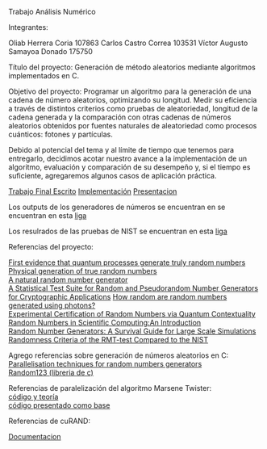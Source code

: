 Trabajo Análisis Numérico

Integrantes:

Oliab Herrera Coria 107863
Carlos Castro Correa 103531
Víctor Augusto Samayoa Donado 175750

Título del proyecto: 
Generación de método aleatorios mediante algoritmos implementados en C.

Objetivo del proyecto: 
Programar un algoritmo para la generación de una cadena de número aleatorios, optimizando  su longitud. Medir su eficiencia a través de distintos criterios como pruebas de aleatoriedad, longitud de la cadena generada y la comparación con otras cadenas de números aleatorios obtenidos por fuentes naturales de aleatoriedad como procesos cuánticos: fotones y partículas. 

Debido al potencial del tema y al límite de tiempo que tenemos para entregarlo, decidimos acotar  nuestro avance a la implementación de un algoritmo, evaluación y comparación de su desempeño y, si el tiempo es suficiente, agregaremos algunos casos de aplicación práctica.

[Trabajo Final Escrito](https://drive.google.com/open?id=1xKd7PsOsSm2eYufby6vn57mdtFoC9oaC)
[Implementación](https://drive.google.com/open?id=1A5uZI-83e6DV-6rqUww8z0BBfrRFNuAj)
[Presentacion](https://drive.google.com/open?id=1a-ZdK2aM01iOor0tXdi2yfVZ-wyMwzkg)

Los outputs de los generadores de números se encuentran en se encuentran en esta [liga](https://drive.google.com/open?id=160P8Rv0qCESNVFGC8hHb2SAVGL0gzdrmGLv7gWLbAbY)

Los resulrados de las pruebas de NIST se encuentran en esta [liga](https://drive.google.com/open?id=1cZaWAkG5KT4Ig5fFG5emJf-9B6UQNQTW)

Referencias del proyecto:

[First evidence that quantum processes generate truly random numbers](https://www.technologyreview.com/s/418445/first-evidence-that-quantum-processes-generate-truly-random-numbers/)    
[Physical generation of true random numbers](http://spie.org/newsroom/1698-the-physical-generation-of-true-random-numbers?SSO=1)  
[A natural random number generator](https://www.jstor.org/stable/1403789?seq=1#page_scan_tab_contents)  
[A Statistical Test Suite for Random and Pseudorandom Number Generators for Cryptographic Applications](https://drive.google.com/file/d/1fK1bZdFn-54UFPEcSqmK_HLUkNKs6PYq/view?usp=sharing) 
[How random are random numbers generated using photons?](https://drive.google.com/file/d/1IEET1OyJZUHnxMIlTDFxZ5Ze7xwO6psU/view?usp=sharing)  
[Experimental Certification of Random Numbers via Quantum Contextuality](https://drive.google.com/file/d/1B0weDqK0e9lf42qsYG8lSKes45bgWXSR/view?usp=sharing)  
[Random Numbers in Scientific Computing:An Introduction](https://drive.google.com/file/d/18KJhCW6M_xOX4a3m426qALqDOFoW2z-a/view?usp=sharing)  
[Random Number Generators: A Survival Guide for Large Scale Simulations](https://drive.google.com/file/d/1dvK-WCaEfB9cUOSLe-sDuGnNwh72d3Cd/view?usp=sharing)  
[Randomness Criteria of the RMT-test Compared to the NIST](https://drive.google.com/file/d/1ZRB5hHGVeSQ-3d9ud57LgWpMJw8DTOtB/view?usp=sharing)    
  

Agrego referencias sobre generación de números aleatorios en C:  
[Parallelisation techniques for random numbers generators](https://www.nag.co.uk/IndustryArticles/gpu_gems_article.pdf)    
[Random123 (libreria de c)](https://www.deshawresearch.com/resources_random123.html )   

Referencias de paralelización del algoritmo Marsene Twister:  
[código y teoría](https://www.nag.co.uk/IndustryArticles/gpu_gems_article.pdf)  
[código presentado como base](http://www.math.sci.hiroshima-u.ac.jp/~m-mat/MT/VERSIONS/C-LANG/deifik.c)

Referencias de cuRAND:

[Documentacion](https://docs.nvidia.com/cuda/curand/index.html)

